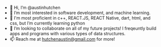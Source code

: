 - 👋 Hi, I’m @austinhutchen
- 👀 I’m most interested in software development, and machine learning.
- 🌱 I'm most proficient in c++, REACT.JS, REACT Native, dart, html, and css, but I’m currently learning python
- 💞️ I’m looking to collaborate on all of my future projects! I freqeuntly build apps and programs with various types of data structures.
- 📫 Reach me at hutchenaustin@gmail.com for more!

<!---
austinhutchen/austinhutchen is a ✨ special ✨ repository because its `README.md` (this file) appears on your GitHub profile.
You can click the Preview link to take a look at your changes.
--->
